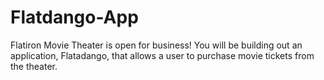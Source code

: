 # Flatdango-App
Flatiron Movie Theater is open for business! You will be building out an application, Flatadango, that allows a user to purchase movie tickets from the theater.
